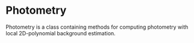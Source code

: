 # Photometry

Photometry is a class containing methods for computing photometry with local 2D-polynomial background estimation.